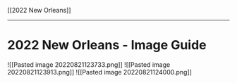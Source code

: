 [[2022 New Orleans]]

---
# 2022 New Orleans - Image Guide
![[Pasted image 20220821123733.png]]
![[Pasted image 20220821123913.png]]
![[Pasted image 20220821124000.png]]